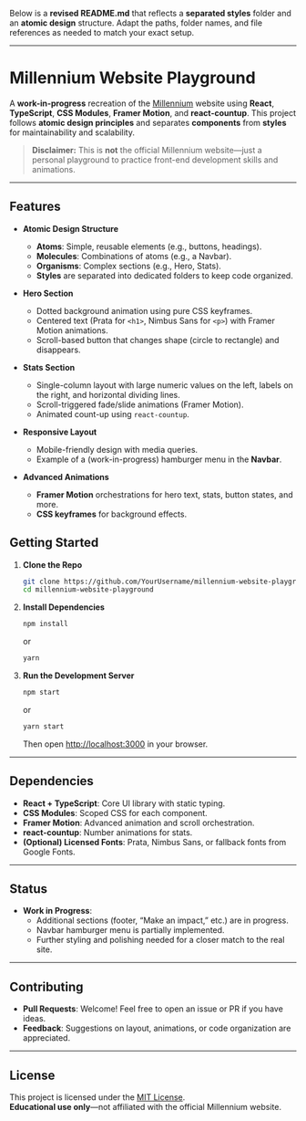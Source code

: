 Below is a **revised README.md** that reflects a **separated styles** folder and an **atomic design** structure. Adapt the paths, folder names, and file references as needed to match your exact setup.

---

# Millennium Website Playground

A **work-in-progress** recreation of the [Millennium](https://www.mlp.com/) website using **React**, **TypeScript**, **CSS Modules**, **Framer Motion**, and **react-countup**. This project follows **atomic design principles** and separates **components** from **styles** for maintainability and scalability.

> **Disclaimer:** This is **not** the official Millennium website—just a personal playground to practice front-end development skills and animations.

---

## Features

- **Atomic Design Structure**  
  - **Atoms**: Simple, reusable elements (e.g., buttons, headings).  
  - **Molecules**: Combinations of atoms (e.g., a Navbar).  
  - **Organisms**: Complex sections (e.g., Hero, Stats).  
  - **Styles** are separated into dedicated folders to keep code organized.

- **Hero Section**  
  - Dotted background animation using pure CSS keyframes.  
  - Centered text (Prata for `<h1>`, Nimbus Sans for `<p>`) with Framer Motion animations.  
  - Scroll-based button that changes shape (circle to rectangle) and disappears.

- **Stats Section**  
  - Single-column layout with large numeric values on the left, labels on the right, and horizontal dividing lines.  
  - Scroll-triggered fade/slide animations (Framer Motion).  
  - Animated count-up using `react-countup`.

- **Responsive Layout**  
  - Mobile-friendly design with media queries.  
  - Example of a (work-in-progress) hamburger menu in the **Navbar**.

- **Advanced Animations**  
  - **Framer Motion** orchestrations for hero text, stats, button states, and more.  
  - **CSS keyframes** for background effects.


## Getting Started

1. **Clone the Repo**  
   ```bash
   git clone https://github.com/YourUsername/millennium-website-playground.git
   cd millennium-website-playground
   ```

2. **Install Dependencies**  
   ```bash
   npm install
   ```
   or
   ```bash
   yarn
   ```

3. **Run the Development Server**  
   ```bash
   npm start
   ```
   or
   ```bash
   yarn start
   ```
   Then open [http://localhost:3000](http://localhost:3000) in your browser.

---

## Dependencies

- **React + TypeScript**: Core UI library with static typing.  
- **CSS Modules**: Scoped CSS for each component.  
- **Framer Motion**: Advanced animation and scroll orchestration.  
- **react-countup**: Number animations for stats.  
- **(Optional) Licensed Fonts**: Prata, Nimbus Sans, or fallback fonts from Google Fonts.

---

## Status

- **Work in Progress**:  
  - Additional sections (footer, “Make an impact,” etc.) are in progress.  
  - Navbar hamburger menu is partially implemented.  
  - Further styling and polishing needed for a closer match to the real site.

---

## Contributing

- **Pull Requests**: Welcome! Feel free to open an issue or PR if you have ideas.  
- **Feedback**: Suggestions on layout, animations, or code organization are appreciated.

---

## License

This project is licensed under the [MIT License](LICENSE).  
**Educational use only**—not affiliated with the official Millennium website.
